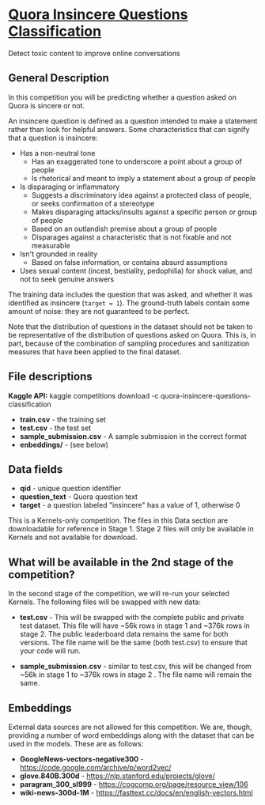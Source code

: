 # [Quora Insincere Questions Classification](https://www.kaggle.com/c/quora-insincere-questions-classification/data)

Detect toxic content to improve online conversations

## General Description

In this competition you will be predicting whether a question asked on Quora is sincere or not.

An insincere question is defined as a question intended to make a statement rather than look for helpful answers. Some characteristics that can signify that a question is insincere:

- Has a non-neutral tone
  - Has an exaggerated tone to underscore a point about a group of people
  - Is rhetorical and meant to imply a statement about a group of people
- Is disparaging or inflammatory
  - Suggests a discriminatory idea against a protected class of people, or seeks confirmation of a stereotype
  - Makes disparaging attacks/insults against a specific person or group of people
  - Based on an outlandish premise about a group of people
  - Disparages against a characteristic that is not fixable and not measurable
- Isn't grounded in reality
  - Based on false information, or contains absurd assumptions
- Uses sexual content (incest, bestiality, pedophilia) for shock value, and not to seek genuine answers

The training data includes the question that was asked, and whether it was identified as insincere (`target = 1`). The ground-truth labels contain some amount of noise: they are not guaranteed to be perfect.

Note that the distribution of questions in the dataset should not be taken to be representative of the distribution of questions asked on Quora. This is, in part, because of the combination of sampling procedures and sanitization measures that have been applied to the final dataset.

## File descriptions

**Kaggle API:** kaggle competitions download -c quora-insincere-questions-classification

- **train.csv** - the training set
- **test.csv** - the test set
- **sample_submission.csv** - A sample submission in the correct format
- **enbeddings/** - (see below)

## Data fields

- **qid** - unique question identifier
- **question_text** - Quora question text
- **target** - a question labeled "insincere" has a value of 1, otherwise 0

This is a Kernels-only competition. The files in this Data section are downloadable for reference in Stage 1. Stage 2 files will only be available in Kernels and not available for download.

## What will be available in the 2nd stage of the competition?

In the second stage of the competition, we will re-run your selected Kernels. The following files will be swapped with new data:

- **test.csv** - This will be swapped with the complete public and private test dataset. This file will have ~56k rows in stage 1 and ~376k rows in stage 2. The public leaderboard data remains the same for both versions. The file name will be the same (both test.csv) to ensure that your code will run.

- **sample_submission.csv** - similar to test.csv, this will be changed from ~56k in stage 1 to ~376k rows in stage 2 . The file name will remain the same.

## Embeddings

External data sources are not allowed for this competition. We are, though, providing a number of word embeddings along with the dataset that can be used in the models. These are as follows:

- **GoogleNews-vectors-negative300** - https://code.google.com/archive/p/word2vec/
- **glove.840B.300d** - https://nlp.stanford.edu/projects/glove/
- **paragram_300_sl999** - https://cogcomp.org/page/resource_view/106
- **wiki-news-300d-1M** - https://fasttext.cc/docs/en/english-vectors.html
